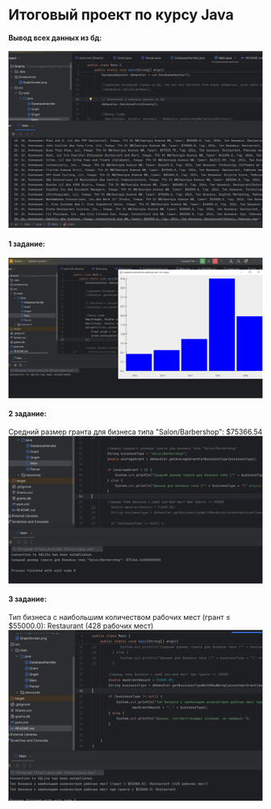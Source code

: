 # Итоговый проект по курсу Java
#### Вывод всех данных из бд:
![скрин бд](Screenshots\allDataScreen.png)
#### 1 задание:
![Скрин графа](Screenshots\GraphScreen.png)
#### 2 задание:
Средний размер гранта для бизнеса типа "Salon/Barbershop": $75366.54
![Скрин консоли](Screenshots\averageGrantScreen.png)
#### 3 задание:
Тип бизнеса с наибольшим количеством рабочих мест (грант ≤ $55000.0): Restaurant (428 рабочих мест)
![Скрин консоли](Screenshots\maxWorkplaceScreen.png)

